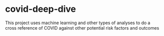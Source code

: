 # covid-deep-dive
This project uses machine learning and other types of analyses to do a cross reference of COVID against other potential risk factors and outcomes
